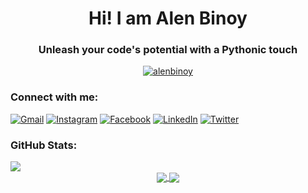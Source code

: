 <h1 align="center">Hi! I am Alen Binoy</h3>
<h3 align="center">Unleash your code's potential with a Pythonic touch</h3>

<p align="center"> <a href="https://github.com/alenbinoy"><img src="https://github-profile-trophy.vercel.app/?username=alenbinoy&theme=darkhub&margin-w=1&margin-h=15&column=9" alt="alenbinoy" /></a> </p>

<h3 align="left">Connect with me:</h3>

<p>
<a href="mailto:alenbinoy2006@gmail.com"><img src="https://img.shields.io/badge/Gmail-D14836?style=for-the-badge&amp;logo=gmail&amp;logoColor=white" alt="Gmail"></a>
<a href="https://instagram.com/mr._nobody_65"><img src="https://img.shields.io/badge/Instagram-%23E4405F.svg?style=for-the-badge&amp;logo=Instagram&amp;logoColor=white" alt="Instagram"></a>
<a href="https://twitter.com/alenbinoy2006"><img src="https://img.shields.io/badge/Facebook-%231DA1F2.svg?style=for-the-badge&amp;logo=Facebook&amp;logoColor=white" alt="Facebook"></a>
<a href="https://www.linkedin.com/in/alen-binoy-28b752277"><img src="https://img.shields.io/badge/linkedin-%230077B5.svg?style=for-the-badge&amp;logo=linkedin&amp;logoColor=white" alt="LinkedIn"></a>
<a href="https://twitter.com/alenbinoy2006"><img src="https://img.shields.io/badge/Twitter-%231DA1F2.svg?style=for-the-badge&amp;logo=Twitter&amp;logoColor=white" alt="Twitter"></a>
</p>


### GitHub Stats:
<a href="https://github.com/alenbinoy">
<img align="center" src="https://github-readme-activity-graph.vercel.app/graph?username=alenbinoy&bg_color=1d1f21&color=ffffff&line=2bbc8a&point=ffffff&area_color=0f172a&area=true&hide_border=true&custom_title=GitHub%20Commits%20Graph" />
</a>
<div align="center">

<a href="https://github.com/alenbinoy">
  <img align="center" src="https://github-readme-stats.vercel.app/api/top-langs/?username=alenbinoy&title_color=ffffff&text_color=c9cacc&icon_color=2bbc8a&bg_color=1d1f21&langs_count=3" />
</a>

<a href="https://github.com/alenbinoy">
  <img align="center" src="https://github-readme-stats.vercel.app/api?username=alenbinoy&show_icons=true&line_height=27&count_private=true&title_color=ffffff&text_color=c9cacc&icon_color=2bbc8a&bg_color=1d1f21"/>
</a>
